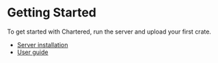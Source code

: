 # Getting Started

To get started with Chartered, run the server and upload your first crate.

- [Server installation](./installation.md)
- [User guide](./user-guide.md)
